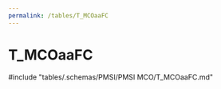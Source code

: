 ```yaml
---
permalink: /tables/T_MCOaaFC
---
```

# T_MCOaaFC
<!-- SPDX-License-Identifier: MPL-2.0 -->

<!-- ATTENTION : Ne pas supprimer ou modifier la ligne ci-dessous -->
#include "tables/.schemas/PMSI/PMSI MCO/T_MCOaaFC.md"
<!-- ATTENTION : Ne pas supprimer ou modifier la ligne ci-dessus -->

